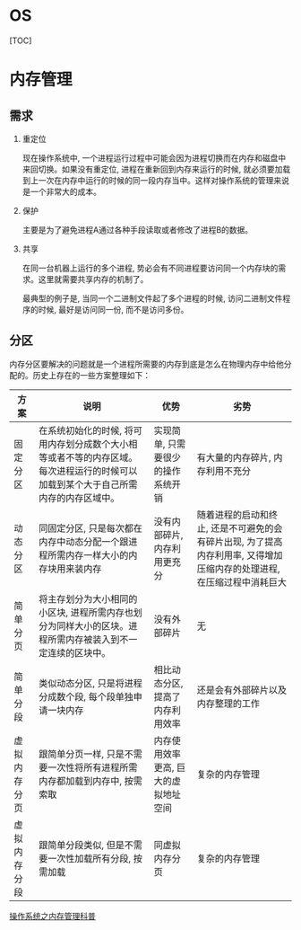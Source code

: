# OS

[TOC]

# 内存管理

## 需求

1. 重定位

   现在操作系统中, 一个进程运行过程中可能会因为进程切换而在内存和磁盘中来回切换。如果没有重定位, 进程在重新回到内存来运行的时候, 就必须要加载到上一次在内存中运行的时候的同一段内存当中。这样对操作系统的管理来说是一个非常大的成本。

2. 保护

   主要是为了避免进程A通过各种手段读取或者修改了进程B的数据。

3. 共享

   在同一台机器上运行的多个进程, 势必会有不同进程要访问同一个内存块的需求。这里就需要共享内存的机制了。

   最典型的例子是, 当同一个二进制文件起了多个进程的时候, 访问二进制文件程序的时候, 最好是访问同一份, 而不是访问多份。

## 分区

内存分区要解决的问题就是一个进程所需要的内存到底是怎么在物理内存中给他分配的。历史上存在的一些方案整理如下：

| 方案         | 说明                                                         | 优势                                 | 劣势                                                         |
| ------------ | ------------------------------------------------------------ | ------------------------------------ | ------------------------------------------------------------ |
| 固定分区     | 在系统初始化的时候, 将可用内存划分成数个大小相等或者不等的内存区域。每次进程运行的时候可以加载到某个大于自己所需内存的内存区域中。 | 实现简单, 只需要很少的操作系统开销   | 有大量的内存碎片, 内存利用不充分                             |
| 动态分区     | 同固定分区, 只是每次都在内存中动态分配一个跟进程所需内存一样大小的内存块用来装内存 | 没有内部碎片, 内存利用更充分         | 随着进程的启动和终止, 还是不可避免的会有碎片出现, 为了提高内存利用率, 又得增加压缩内存的处理进程, 在压缩过程中消耗巨大 |
| 简单分页     | 将主存划分为大小相同的小区块, 进程所需内存也划分为同样大小的区块。进程所需内存被装入到不一定连续的区块中。 | 没有外部碎片                         | 无                                                           |
| 简单分段     | 类似动态分区, 只是将进程分成数个段, 每个段单独申请一块内存   | 相比动态分区, 提高了内存利用效率     | 还是会有外部碎片以及内存整理的工作                           |
| 虚拟内存分页 | 跟简单分页一样, 只是不需要一次性将所有进程所需内存都加载到内存中, 按需索取 | 内存使用效率更高, 巨大的虚拟地址空间 | 复杂的内存管理                                               |
| 虚拟内存分段 | 跟简单分段类似, 但是不需要一次性加载所有分段, 按需加载       | 同虚拟内存分页                       | 复杂的内存管理                                               |

[操作系统之内存管理科普](http://www.cnblogs.com/xuanku/p/os_memory.html)